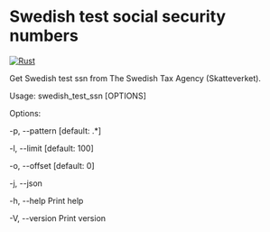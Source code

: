 # Swedish test social security numbers
[![Rust](https://github.com/ferenyl/swedish_test_ssn/actions/workflows/rust.yml/badge.svg)](https://github.com/ferenyl/swedish_test_ssn/actions/workflows/rust.yml)

Get Swedish test ssn from The Swedish Tax Agency (Skatteverket).

Usage: swedish_test_ssn [OPTIONS]

Options:

-p, --pattern [default: .*]

-l, --limit [default: 100]

-o, --offset [default: 0]

-j, --json

-h, --help Print help

-V, --version Print version
